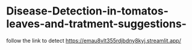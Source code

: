 # Disease-Detection-in-tomatos-leaves-and-tratment-suggestions-

follow the link to detect https://emau8vlt355rdjbdny8kyj.streamlit.app/
